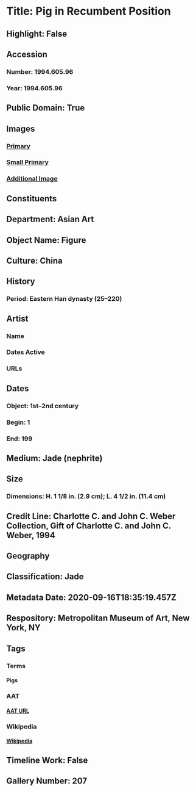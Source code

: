 # Title: Pig in Recumbent Position
## Highlight: False
## Accession
### Number: 1994.605.96
### Year: 1994.605.96
## Public Domain: True
## Images
### [Primary](https://images.metmuseum.org/CRDImages/as/original/DP-17989-049.jpg)
### [Small Primary](https://images.metmuseum.org/CRDImages/as/web-large/DP-17989-049.jpg)
### [Additional Image](https://images.metmuseum.org/CRDImages/as/original/DP-17989-050.jpg)
## Constituents
## Department: Asian Art
## Object Name: Figure
## Culture: China
## History
### Period: Eastern Han dynasty (25–220)
## Artist
### Name
### Dates Active
### URLs
## Dates
### Object: 1st–2nd century
### Begin: 1
### End: 199
## Medium: Jade (nephrite)
## Size
### Dimensions: H. 1 1/8 in. (2.9 cm); L. 4 1/2 in. (11.4 cm)
## Credit Line: Charlotte C. and John C. Weber Collection, Gift of Charlotte C. and John C. Weber, 1994
## Geography
## Classification: Jade
## Metadata Date: 2020-09-16T18:35:19.457Z
## Respository: Metropolitan Museum of Art, New York, NY
## Tags
### Terms
#### Pigs
### AAT
#### [AAT URL](http://vocab.getty.edu/page/aat/300250114)
### Wikipedia
#### [Wikipedia]()
## Timeline Work: False
## Gallery Number: 207